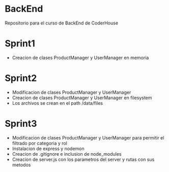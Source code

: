 # BackEnd
Repositorio para el curso de BackEnd de CoderHouse

# Sprint1
-   Creacion de clases ProductManager y UserManager en memoria

# Sprint2
-   Modificacion de clases ProductManager y UserManager
-   Creacion de clases ProductManager y UserManager en filesystem
-   Los archivos se crean en el path /data/files

# Sprint3
-   Modificacion de clases ProductManager y UserManager para permitir el filtrado por categoria y rol
-   Instalacion de express y nodemon
-   Creacion de .gitignore e inclusion de node_modules
-   Creacion de server.js con los parametros del server y rutas con sus metodos